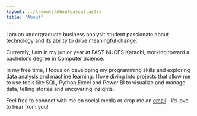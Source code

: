 ```yaml
---
layout: ../layouts/AboutLayout.astro
title: "About"
---
```

I am an undergraduate business analysit student passionate about technology and its ability to drive meaningful change.

Currently, I am in my junior year at FAST NUCES Karachi, working toward a bachelor’s degree in Computer Science.

In my free time, I focus on developing my programming skills and exploring data analysis and machine learning. I love diving into projects that allow me to use tools like SQL, Python,Excel and Power BI to visualize and manage data, telling stories and uncovering insights.

Feel free to connect with me on social media or drop me an <a href="mailto:abdulhaseeb5654@gmail.com" class="button">email</a>—I’d love to hear from you!


<!-- [my personal blog](https://ahaseeb.com/).

 ## Tech Stack

This theme is written in vanilla JavaScript (+ TypeScript for type checking) and a little bit of ReactJS for some interactions. TailwindCSS is used for styling; and Markdown is used for blog contents.

## Features

Here are certain features of this site.

- fully responsive and accessible
- SEO-friendly
- light & dark mode -->
